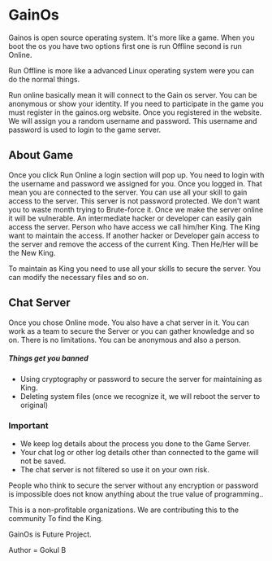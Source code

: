 # GainOs

Gainos is open source operating system. It's more like a game. When you boot the os you have two options first one is run Offline second is run Online.

Run Offline is more like a advanced Linux operating system were you can do the normal things.

Run online basically mean it will connect to the Gain os server. You can be anonymous or show your identity. If you need to participate in the game you must register in the gainos.org website.
Once you registered in the website. We will assign you a random username and password. This username and password is used to login to the game server. 

## About Game

Once you click Run Online a login section will pop up. You need to login with the username and password we assigned for you. Once you logged in. That mean you are connected to the server. You can use all your skill to gain access to the server. This server is not password protected. We don't want you to waste month trying to Brute-force it. 
Once we make the server online it will be vulnerable. An intermediate hacker or developer can easily gain access the server. Person who have access we call him/her King. The King want to maintain the access. If another hacker or Developer gain access to the server and remove the access of the current King. Then He/Her will be the New King.

To maintain as King you need to use all your skills to secure the server. You can modify the necessary files and so on.


## Chat Server

Once you chose Online mode. You also have a chat server in it. You can work as a team to secure the Server or you can gather knowledge and so on. There is no limitations. You can be anonymous and also a person.
##### Things get you banned

- Using cryptography or password to secure the server for maintaining as King.
- Deleting system files (once we recognize it, we will reboot the server to original)

### Important

- We keep log details about the process you done to the Game Server.
- Your chat log or other log details other than connected to the game will not be saved.
- The chat server is not filtered so use it on your own risk.

People who think to secure the server without any encryption or password is impossible does not know anything about the true value of programming..

This is a non-profitable organizations. We are contributing this to the community To find the King.

GainOs is Future Project.

Author = Gokul B




